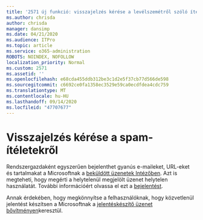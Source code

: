 ```yaml
---
title: '2571 új funkció: visszajelzés kérése a levélszemétről szóló ítéletekről'
ms.author: chrisda
author: chrisda
manager: dansimp
ms.date: 04/21/2020
ms.audience: ITPro
ms.topic: article
ms.service: o365-administration
ROBOTS: NOINDEX, NOFOLLOW
localization_priority: Normal
ms.custom: 2571
ms.assetid: ''
ms.openlocfilehash: e68cda455ddb312be3c1d2e5f37cb77d566de598
ms.sourcegitcommit: c6692ce0fa1358ec3529e59ca0ecdfdea4cdc759
ms.translationtype: MT
ms.contentlocale: hu-HU
ms.lasthandoff: 09/14/2020
ms.locfileid: "47707677"
---
```

# <a name="get-feedback-about-spam-judgments"></a>Visszajelzés kérése a spam-ítéletekről

Rendszergazdaként egyszerűen bejelenthet gyanús e-maileket, URL-eket és tartalmakat a Microsoftnak a [beküldött üzenetek Intézőben](https://protection.office.com/reportsubmission). Azt is megteheti, hogy megérti a helytelenül megjelölt üzenet helytelen használatát. További információért olvassa el ezt a [bejelentést](https://techcommunity.microsoft.com/t5/Security-Privacy-and-Compliance/Empower-security-teams-to-easily-report-suspicious-emails-amp/ba-p/752622).

Annak érdekében, hogy megkönnyítse a felhasználóknak, hogy közvetlenül jelentést készítsen a Microsoftnak a [jelentéskészítő üzenet bővítményen](https://appsource.microsoft.com/product/office/WA104381180?src=office&tab=Overview)keresztül.
